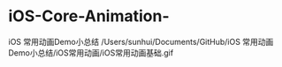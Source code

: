 # iOS-Core-Animation-
iOS 常用动画Demo小总结
/Users/sunhui/Documents/GitHub/iOS 常用动画Demo小总结/iOS常用动画/iOS常用动画基础.gif
